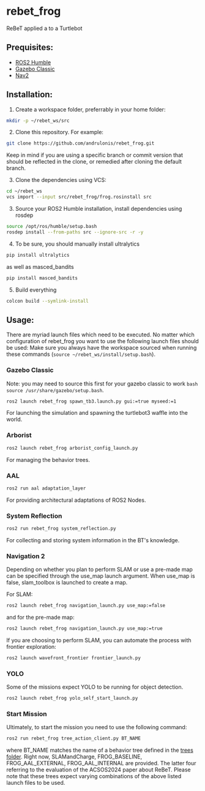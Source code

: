 # rebet_frog
ReBeT applied a to a Turtlebot

## Prequisites:
- [ROS2 Humble](https://docs.ros.org/en/humble/Installation.html)
- [Gazebo Classic](https://classic.gazebosim.org/tutorials?tut=install_ubuntu&cat=install)
- [Nav2](https://docs.nav2.org/getting_started/index.html#installation)

## Installation:

1. Create a workspace folder, preferrably in your home folder:
```bash
mkdir -p ~/rebet_ws/src
```

2. Clone this repository. For example:
```bash
git clone https://github.com/andrulonis/rebet_frog.git
```
Keep in mind if you are using a specific branch or commit version that should be reflected in the clone, or remedied after cloning the default branch.

3. Clone the dependencies using VCS:
```bash
cd ~/rebet_ws
vcs import --input src/rebet_frog/frog.rosinstall src
```

3. Source your ROS2 Humble installation, install dependencies using rosdep
```bash
source /opt/ros/humble/setup.bash
rosdep install --from-paths src --ignore-src -r -y
```
4. To be sure, you should manually install ultralytics
```bash
pip install ultralytics
```
as well as masced_bandits
```bash
pip install masced_bandits
```

5. Build everything
```bash
colcon build --symlink-install
```

## Usage:
There are myriad launch files which need to be executed. No matter which configuration of rebet_frog you want to use the following launch files should be used:
Make sure you always have the workspace sourced when running these commands (```source ~/rebet_ws/install/setup.bash```).
### Gazebo Classic
Note: you may need to source this first for your gazebo classic to work ```bash source /usr/share/gazebo/setup.bash```.
```bash
ros2 launch rebet_frog spawn_tb3.launch.py gui:=true myseed:=1
```
For launching the simulation and spawning the turtlebot3 waffle into the world.

### Arborist
```bash
ros2 launch rebet_frog arborist_config_launch.py
```
For managing the behavior trees.

### AAL
```bash
ros2 run aal adaptation_layer
```
For providing architectural adaptations of ROS2 Nodes.

### System Reflection
```bash
ros2 run rebet_frog system_reflection.py
```
For collecting and storing system information in the BT's knowledge.

### Navigation 2
Depending on whether you plan to perform SLAM or use a pre-made map can be specified through the use_map launch argument. When use_map is false, slam_toolbox is launched to create a map.

For SLAM:
```bash
ros2 launch rebet_frog navigation_launch.py use_map:=false
```
and for the pre-made map:
```bash
ros2 launch rebet_frog navigation_launch.py use_map:=true
```

If you are choosing to perform SLAM, you can automate the process with frontier exploration:
```bash
ros2 launch wavefront_frontier frontier_launch.py 
```

### YOLO
Some of the missions expect YOLO to be running for object detection.
```bash
ros2 launch rebet_frog yolo_self_start_launch.py 
```

### Start Mission
Ultimately, to start the mission you need to use the following command:
```bash
ros2 run rebet_frog tree_action_client.py BT_NAME
```
where BT_NAME matches the name of a behavior tree defined in the [trees folder](/trees).
Right now, SLAMandCharge, FROG_BASELINE, FROG_AAL_EXTERNAL, FROG_AAL_INTERNAL are provided. The latter four referring to the evaluation of the ACSOS2024 paper about ReBeT.
Please note that these trees expect varying combinations of the above listed launch files to be used.

